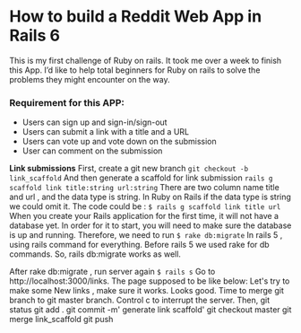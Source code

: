 # How to build a Reddit Web App in Rails 6

This is my first challenge of Ruby on rails. It took me over a week to finish this App. I’d like to help total beginners for Ruby on rails to solve the problems they might encounter on the way.

### Requirement for this APP:
* Users can sign up and sign-in/sign-out
* Users can submit a link with a title and a URL
* Users can vote up and vote down on the submission
* User can comment on the submission

**Link submissions**
First, create a git new branch
```git checkout -b link_scaffold```
And then generate a scaffold for link submission
```rails g scaffold link title:string url:string```
There are two column name title and url , and the data type is string.
In Ruby on Rails if the data type is string we could omit it.
The code could be :
```$ rails g scaffold link title url```
When you create your Rails application for the first time, it will not have a database yet. In order for it to start, you will need to make sure the database is up and running. Therefore, we need to run
```$ rake db:migrate```
In rails 5 , using rails command for everything. Before rails 5 we used rake for db commands. So, rails db:migrate works as well.

After rake db:migrate , run server again
```$ rails s```
Go to http://localhost:3000/links. The page supposed to be like below:
Let's try to make some New links , make sure it works.
Looks good. Time to merge git branch to git master branch.
Control c to interrupt the server.
Then,
git status
git add .
git commit -m' generate link scaffold'
git checkout master
git merge link_scaffold
git push
